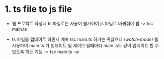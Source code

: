 # 1. ts file to js file
- 웹 프로젝트 작성시 ts 파일로는 사용이 불가하여 js 파일로 바꿔줘야 함
-> tsc main.ts

- ts 파일을 업데이트 하면서 계속 tsc main.ts 하기는 귀찮으니 /*watch-mode*/ 를 사용하여 main.ts 가 업데이트 및 세이브 될때마다 main.js도 같이 업데이트 할 수 있도록 하는 기능
-> tsc main.ts -w
